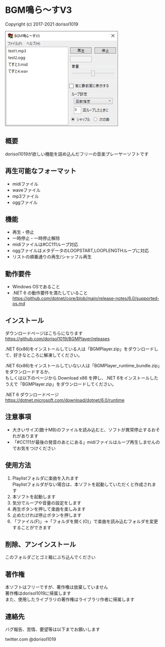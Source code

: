 
# BGM鳴ら～すV3

  Copyright (c) 2017-2021 dorisol1019

![BGMPlayer](https://github.com/dorisol1019/BGMPlayer/blob/images/BGMPlayer.jpg)

## 概要

dorisol1019が欲しい機能を詰め込んだフリーの音楽プレーヤーソフトです

## 再生可能なフォーマット

* midiファイル
* waveファイル
* mp3ファイル
* oggファイル

## 機能

* 再生・停止
* 一時停止・一時停止解除
* midiファイルは#CC111ループ対応
* oggファイルはメタデータのLOOPSTART,LOOPLENGTHループに対応
* リストの順番通りの再生/シャッフル再生

## 動作要件

* Windows OSであること
* .NET 6 の動作要件を満たしていること  
  https://github.com/dotnet/core/blob/main/release-notes/6.0/supported-os.md

## インストール

ダウンロードページはこちらになります  
https://github.com/dorisol1019/BGMPlayer/releases

.NET 6(x86)をインストールしている人は「BGMPlayer.zip」をダウンロードして、好きなところに解凍してください。

.NET 6(x86)をインストールしていない人は「BGMPlayer_runtime_bundle.zip」をダウンロードするか、  
もしくは以下のページから Download x86 を押し、.NET 6をインストールしたうえで「BGMPlayer.zip」をダウンロードしてください。

.NET 6 ダウンロードページ  
https://dotnet.microsoft.com/download/dotnet/6.0/runtime

## 注意事項

* 大きいサイズ(数十MB)のファイルを読み込むと、ソフトが異常停止するおそれがあります
　
* 「#CC111が最後の発音のあとにある」midiファイルはループ再生しませんのでお気をつけください

## 使用方法

1. Playlistフォルダに楽曲を入れます  
   Playlistフォルダがない場合は、本ソフトを起動していただくと作成されます
2. 本ソフトを起動します
3. 気分でループや音量の設定をします
4. 再生ボタンを押して楽曲を楽しみます
5. 止めたければ停止ボタンを押します
6. 「ファイル(F)」→「フォルダを開く(O)」で楽曲を読み込むフォルダを変更することができます

## 削除、アンインストール

このフォルダごとゴミ箱にぶち込んでください

## 著作権

本ソフトはフリーですが、著作権は放棄していません  
著作権はdorisol1019に帰属します  
また、使用したライブラリの著作権はライブラリ作者に帰属します  

## 連絡先

バグ報告、苦情、要望等は以下までお願いします

twitter.com @dorisol1019
